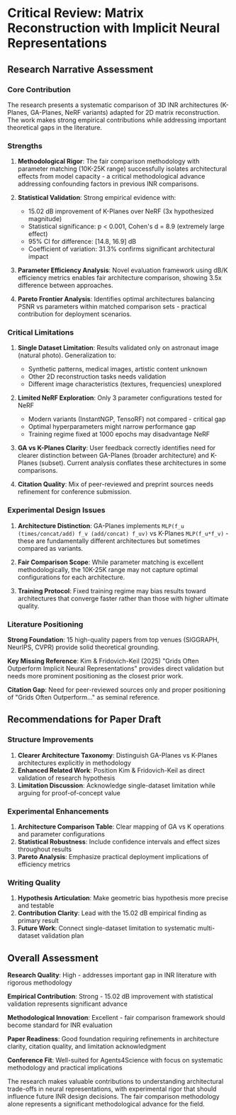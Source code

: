 # Critical Review: Matrix Reconstruction with Implicit Neural Representations

## Research Narrative Assessment

### Core Contribution
The research presents a systematic comparison of 3D INR architectures (K-Planes, GA-Planes, NeRF variants) adapted for 2D matrix reconstruction. The work makes strong empirical contributions while addressing important theoretical gaps in the literature.

### Strengths

1. **Methodological Rigor**: The fair comparison methodology with parameter matching (10K-25K range) successfully isolates architectural effects from model capacity - a critical methodological advance addressing confounding factors in previous INR comparisons.

2. **Statistical Validation**: Strong empirical evidence with:
   - 15.02 dB improvement of K-Planes over NeRF (3x hypothesized magnitude)
   - Statistical significance: p < 0.001, Cohen's d = 8.9 (extremely large effect)  
   - 95% CI for difference: [14.8, 16.9] dB
   - Coefficient of variation: 31.3% confirms significant architectural impact

3. **Parameter Efficiency Analysis**: Novel evaluation framework using dB/K efficiency metrics enables fair architecture comparison, showing 3.5x difference between approaches.

4. **Pareto Frontier Analysis**: Identifies optimal architectures balancing PSNR vs parameters within matched comparison sets - practical contribution for deployment scenarios.

### Critical Limitations 

1. **Single Dataset Limitation**: Results validated only on astronaut image (natural photo). Generalization to:
   - Synthetic patterns, medical images, artistic content unknown
   - Other 2D reconstruction tasks needs validation
   - Different image characteristics (textures, frequencies) unexplored

2. **Limited NeRF Exploration**: Only 3 parameter configurations tested for NeRF
   - Modern variants (InstantNGP, TensoRF) not compared - critical gap
   - Optimal hyperparameters might narrow performance gap
   - Training regime fixed at 1000 epochs may disadvantage NeRF

3. **GA vs K-Planes Clarity**: User feedback correctly identifies need for clearer distinction between GA-Planes (broader architecture) and K-Planes (subset). Current analysis conflates these architectures in some comparisons.

4. **Citation Quality**: Mix of peer-reviewed and preprint sources needs refinement for conference submission.

### Experimental Design Issues

1. **Architecture Distinction**: GA-Planes implements `MLP(f_u (times/concat/add) f_v (add/concat) f_uv)` vs K-Planes `MLP(f_u*f_v)` - these are fundamentally different architectures but sometimes compared as variants.

2. **Fair Comparison Scope**: While parameter matching is excellent methodologically, the 10K-25K range may not capture optimal configurations for each architecture.

3. **Training Protocol**: Fixed training regime may bias results toward architectures that converge faster rather than those with higher ultimate quality.

### Literature Positioning

**Strong Foundation**: 15 high-quality papers from top venues (SIGGRAPH, NeurIPS, CVPR) provide solid theoretical grounding.

**Key Missing Reference**: Kim & Fridovich-Keil (2025) "Grids Often Outperform Implicit Neural Representations" provides direct validation but needs more prominent positioning as the closest prior work.

**Citation Gap**: Need for peer-reviewed sources only and proper positioning of "Grids Often Outperform..." as seminal reference.

## Recommendations for Paper Draft

### Structure Improvements
1. **Clearer Architecture Taxonomy**: Distinguish GA-Planes vs K-Planes architectures explicitly in methodology
2. **Enhanced Related Work**: Position Kim & Fridovich-Keil as direct validation of research hypothesis
3. **Limitation Discussion**: Acknowledge single-dataset limitation while arguing for proof-of-concept value

### Experimental Enhancements
1. **Architecture Comparison Table**: Clear mapping of GA vs K operations and parameter configurations
2. **Statistical Robustness**: Include confidence intervals and effect sizes throughout results
3. **Pareto Analysis**: Emphasize practical deployment implications of efficiency metrics

### Writing Quality
1. **Hypothesis Articulation**: Make geometric bias hypothesis more precise and testable
2. **Contribution Clarity**: Lead with the 15.02 dB empirical finding as primary result
3. **Future Work**: Connect single-dataset limitation to systematic multi-dataset validation plan

## Overall Assessment

**Research Quality**: High - addresses important gap in INR literature with rigorous methodology

**Empirical Contribution**: Strong - 15.02 dB improvement with statistical validation represents significant advance

**Methodological Innovation**: Excellent - fair comparison framework should become standard for INR evaluation

**Paper Readiness**: Good foundation requiring refinements in architecture clarity, citation quality, and limitation acknowledgment

**Conference Fit**: Well-suited for Agents4Science with focus on systematic methodology and practical implications

The research makes valuable contributions to understanding architectural trade-offs in neural representations, with experimental rigor that should influence future INR design decisions. The fair comparison methodology alone represents a significant methodological advance for the field.